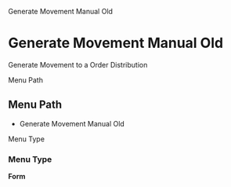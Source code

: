
Generate Movement Manual Old
# Generate Movement Manual Old


Generate Movement to a Order Distribution

Menu Path
## Menu Path



- Generate Movement Manual Old

Menu Type
### Menu Type

**Form**


